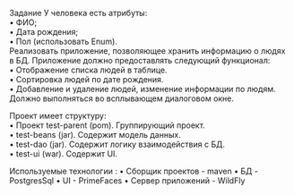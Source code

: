 Задание
У человека есть атрибуты:<br/>
    •	ФИО;<br/>
    •	Дата рождения;<br/>
    •	Пол (использовать Enum).<br/>
Реализовать приложение, позволяющее хранить информацию о людях в БД. Приложение должно предоставлять следующий функционал:<br/>
    •	Отображение списка людей в таблице.<br/>
    •	Сортировка людей по дате рождения.<br/>
    •	Добавление и удаление людей, изменение информации по людям. Должно выполняться во всплывающем диалоговом окне.<br/>

Проект имеет структуру:<br/>
    •   Проект test-parent (pom). Группирующий проект.<br/>
    •   test-beans (jar). Содержит модель данных.<br/>
    •   test-dao (jar). Содержит логику взаимодействия с БД.<br/>
    •   test-ui (war). Содержит UI.

Используемые технологии :
    •    Сборщик проектов - maven
    •    БД - PostgresSql
    •    UI - PrimeFaces
    •    Сервер приложений - WildFly
